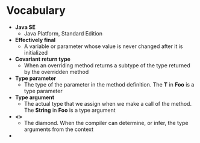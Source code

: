 # Vocabulary

* **Java SE**
  * Java Platform, Standard Edition
* **Effectively final**
  * A variable or parameter whose value is never changed after it is initialized
* **Covariant return type**
  * When an overriding method returns a subtype of the type returned by the overridden method
* **Type parameter**
  * The type of the parameter in the method definition. The **T** in **Foo<T>** is a type parameter
* **Type argument**
  * The actual type that we assign when we make a call of the method. The **String** in **Foo<String>** is a type argument
* **<>**
  * The diamond. When the compiler can determine, or infer, the type arguments from the context
* 